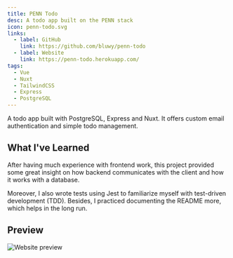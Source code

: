 ```yaml
---
title: PENN Todo
desc: A todo app built on the PENN stack
icon: penn-todo.svg
links:
  - label: GitHub
    link: https://github.com/bluwy/penn-todo
  - label: Website
    link: https://penn-todo.herokuapp.com/
tags:
  - Vue
  - Nuxt
  - TailwindCSS
  - Express
  - PostgreSQL
---
```


A todo app built with PostgreSQL, Express and Nuxt. It offers custom email authentication and simple todo management.

<!-- endexcerpt -->

## What I've Learned

After having much experience with frontend work, this project provided some great insight on how backend communicates with the client and how it works with a database.

Moreover, I also wrote tests using Jest to familiarize myself with test-driven development (TDD). Besides, I practiced documenting the README more, which helps in the long run.

## Preview

![Website preview](./preview.png)
